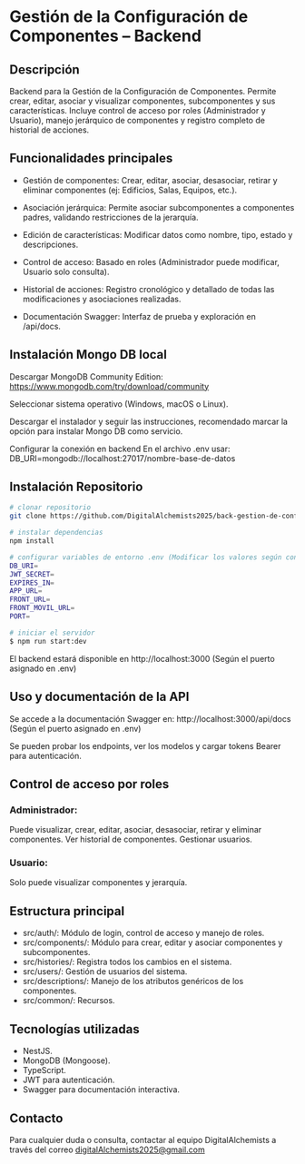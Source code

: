 # Gestión de la Configuración de Componentes – Backend

## Descripción
Backend para la Gestión de la Configuración de Componentes.
Permite crear, editar, asociar y visualizar componentes, subcomponentes y sus características.
Incluye control de acceso por roles (Administrador y Usuario), manejo jerárquico de componentes y registro completo de historial de acciones.

## Funcionalidades principales
- Gestión de componentes: Crear, editar, asociar, desasociar, retirar y eliminar componentes (ej: Edificios, Salas, Equipos, etc.).

- Asociación jerárquica: Permite asociar subcomponentes a componentes padres, validando restricciones de la jerarquía.

- Edición de características: Modificar datos como nombre, tipo, estado y descripciones.

- Control de acceso: Basado en roles (Administrador puede modificar, Usuario solo consulta).

- Historial de acciones: Registro cronológico y detallado de todas las modificaciones y asociaciones realizadas.

- Documentación Swagger: Interfaz de prueba y exploración en /api/docs.

## Instalación Mongo DB local

Descargar MongoDB Community Edition:
https://www.mongodb.com/try/download/community

Seleccionar sistema operativo (Windows, macOS o Linux).

Descargar el instalador y seguir las instrucciones, recomendado marcar la opción para instalar Mongo DB como servicio.

Configurar la conexión en backend
En el archivo .env usar:
DB_URI=mongodb://localhost:27017/nombre-base-de-datos

## Instalación Repositorio

```bash
# clonar repositorio
git clone https://github.com/DigitalAlchemists2025/back-gestion-de-configuracion

# instalar dependencias
npm install

# configurar variables de entorno .env (Modificar los valores según configuración local o del servidor.)
DB_URI=
JWT_SECRET=
EXPIRES_IN=
APP_URL=
FRONT_URL=
FRONT_MOVIL_URL=
PORT=

# iniciar el servidor
$ npm run start:dev
```
El backend estará disponible en http://localhost:3000 (Según el puerto asignado en .env)

## Uso y documentación de la API

Se accede a la documentación Swagger en:
http://localhost:3000/api/docs (Según el puerto asignado en .env)

Se pueden probar los endpoints, ver los modelos y cargar tokens Bearer para autenticación.

## Control de acceso por roles
### Administrador:
Puede visualizar, crear, editar, asociar, desasociar, retirar y eliminar componentes.
Ver historial de componentes.
Gestionar usuarios.

### Usuario:
Solo puede visualizar componentes y jerarquía.

## Estructura principal
- src/auth/: Módulo de login, control de acceso y manejo de roles.
- src/components/: Módulo para crear, editar y asociar componentes y subcomponentes.
- src/histories/: Registra todos los cambios en el sistema.
- src/users/: Gestión de usuarios del sistema.
- src/descriptions/: Manejo de los atributos genéricos de los componentes.
- src/common/: Recursos.

## Tecnologías utilizadas
- NestJS.
- MongoDB (Mongoose).
- TypeScript.
- JWT para autenticación.
- Swagger para documentación interactiva.

## Contacto
Para cualquier duda o consulta, contactar al equipo DigitalAlchemists a través del correo digitalAlchemists2025@gmail.com
